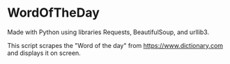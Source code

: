 # WordOfTheDay

Made with Python using libraries Requests, BeautifulSoup, and urllib3.

This script scrapes the "Word of the day" from https://www.dictionary.com and displays it on screen.


